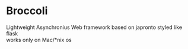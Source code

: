 # Broccoli
Lightweight Asynchronius Web framework based on japronto styled like flask \
works only on Mac/*nix os
